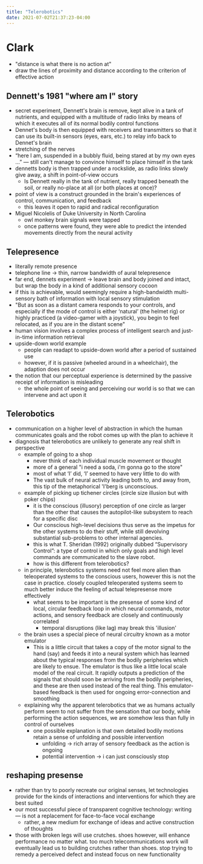 ```yaml
---
title: "Telerobotics"
date: 2021-07-02T21:37:23-04:00
---
```


# Clark
-   "distance is what there is no action at"
-   draw the lines of proximity and distance according to the criterion of effective action
## Dennett's 1981 "where am I" story
-   secret experiment, Dennett's brain is remove, kept alive in a tank of nutrients, and equipped with a multitude of radio links by means of which it executes all of its normal bodily control functions
-   Dennet's body is then equipped with receivers and transmitters so that it can use its built-in sensors (eyes, ears, etc.) to relay info back to Dennet's brain
-   stretching of the nerves
-   “here I am, suspended in a bubbly fluid, being stared at by my own eyes …” — still can't manage to convince himself to place himself in the tank
-   dennetts body is then trapped under a rockslide, as radio links slowly give away, a shift in point-of-view occurs
	-   Is Dennett really in the tank of nutrient, really trapped beneath the soil, or really no-place at all (or both places at once)?
-   point of view is a construct grounded in the brain's experiences of control, communication, and feedback
    -   this leaves it open to rapid and radical reconfiguration
-   Miguel Nicolelis of Duke University in North Carolina
    -   owl monkey brain signals were tapped
    -   once patterns were found, they were able to predict the intended movements directly from the neural activity
## Telepresence
- literally remote presence
-   telephone line → thin, narrow bandwidth of aural telepresence
-   far end, dennets experiment → leave brain and body joined and intact, but wrap the body in a kind of additional sensory cocoon
-   if this is achievable, would seemingly require a high-bandwidth multi-sensory bath of information with local sensory stimulation
-   "But as soon as a distant camera responds to your controls, and especially if the mode of control is either ‘natural’ (the helmet rig) or highly practiced (a video-gamer with a joystick), you begin to feel relocated, as if you are in the distant scene"
-   human vision involves a complex process of intelligent search and just-in-time information retrieval
-   upside-down world example
    -   people can readapt to upside-down world after a period of sustained use
    -   however, if it is passive (wheeled around in a wheelchair), the adaption does not occur
-   the notion that our perceptual experience is determined by the passive receipt of information is misleading
    -   the whole point of seeing and perceiving our world is so that we can intervene and act upon it
## Telerobotics
- communication on a higher level of abstraction in which the human communicates goals and the robot comes up with the plan to achieve it
-   diagnosis that telerobotics are unlikely to generate any real shift in perspective
    -   example of going to a shop
        -   never think of each individual muscle movement or thought
        -   more of a general "i need a soda, i'm gonna go to the store"
        -   most of what ‘I’ did, ‘I’ seemed to have very little to do with
        -   The vast bulk of neural activity leading both to, and away from, this tip of the metaphorical 'I'berg is unconscious.
    -   example of picking up tichener circles (circle size illusion but with poker chips)
        -   it is the conscious (illusory) perception of one circle as larger than the other that causes the autopilot-like subsystem to reach for a specific disc
        -   Our conscious high-level decisions thus serve as the impetus for the other systems to do their stuff, while still devolving substantial sub-problems to other internal agencies.
        -   this is what T. Sheridan (1992) originally dubbed “Supervisory Control”: a type of control in which only goals and high level commands are communicated to the slave robot.
        -   how is this different from telerobotics?
    -   in principle, telerobotics systems need not feel more alien than teleoperated systems to the conscious users, however this is not the case in practice. closely coupled teleoperated systems seem to much better induce the feeling of actual telepresense more effectively
        -   what seems to be important is the presense of some kind of local, circular feedback loop in which neural commands, motor actions, and sensory feedback are closely and continuously correlated
            -   temporal disruptions (like lag) may break this 'illusion'
    -   the brain uses a special piece of neural circuitry known as a motor emulator
        -   This is a little circuit that takes a copy of the motor signal to the hand (say) and feeds it into a neural system which has learned about the typical responses from the bodily peripheries which are likely to ensue. The emulator is thus like a little local scale model of the real circuit. It rapidly outputs a prediction of the signals that should soon be arriving from the bodily peripheries, and these are then used instead of the real thing. This emulator-based feedback is then used for ongoing error-connection and smoothing
    -   explaining why the apparent telerobotics that we as humans actually perform seem to not suffer from the sensation that our body, while performing the action sequences, we are somehow less than fully in control of ourselves
        -   one possible explanation is that own detailed bodily motions retain a sense of unfolding and possible intervention
            -   unfolding → rich array of sensory feedback as the action is ongoing
            -   potential intervention → i can just consciously stop
## reshaping presense
-   rather than try to poorly recreate our original senses, let technologies provide for the kinds of interactions and interventions for which they are best suited
-   our most successful piece of transparent cognitive technology: writing — is not a replacement for face-to-face vocal exchange
	-   rather, a new medium for exchange of ideas and active construction of thoughts
-   those with broken legs will use crutches. shoes however, will enhance performance no matter what. too much telecommunications work will eventually lead us to building crutches rather than shoes. stop trying to remedy a perceived defect and instead focus on new functionality